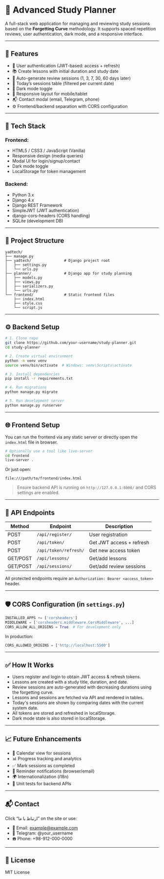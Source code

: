 # 🧠 Advanced Study Planner

A full-stack web application for managing and reviewing study sessions based on the **Forgetting Curve** methodology. It supports spaced repetition reviews, user authentication, dark mode, and a responsive interface.

---

## 📌 Features

- 🔐 User authentication (JWT-based: access + refresh)
- 📚 Create lessons with initial duration and study date
- 🔁 Auto-generate review sessions (1, 3, 7, 30, 60 days later)
- 📅 Today’s sessions table (filtered per current date)
- 🌙 Dark mode toggle
- 📲 Responsive layout for mobile/tablet
- 📬 Contact modal (email, Telegram, phone)
- ⚙️ Frontend/backend separation with CORS configuration

---

## 🧰 Tech Stack

### Frontend:
- HTML5 / CSS3 / JavaScript (Vanilla)
- Responsive design (media queries)
- Modal UI for login/signup/contact
- Dark mode toggle
- LocalStorage for token management

### Backend:
- Python 3.x
- Django 4.x
- Django REST Framework
- SimpleJWT (JWT authentication)
- django-cors-headers (CORS handling)
- SQLite (development DB)

---

## 📂 Project Structure

```
yadtech/
├── manage.py
├── yadtech/               # Django project root
│   ├── settings.py
│   └── urls.py
├── planner/               # Django app for study planning
│   ├── models.py
│   ├── views.py
│   ├── serializers.py
│   └── urls.py
└── frontend/              # Static frontend files
    ├── index.html
    ├── style.css
    └── script.js
```

---

## ⚙️ Backend Setup

```bash
# 1. Clone repo
git clone https://github.com/your-username/study-planner.git
cd study-planner

# 2. Create virtual environment
python -m venv venv
source venv/bin/activate  # Windows: venv\Scripts\activate

# 3. Install dependencies
pip install -r requirements.txt

# 4. Run migrations
python manage.py migrate

# 5. Run development server
python manage.py runserver
```

---

## 🌐 Frontend Setup

You can run the frontend via any static server or directly open the `index.html` file in browser.

```bash
# Optionally use a tool like live-server
cd frontend
live-server .
```

Or just open:

```
file:///path/to/frontend/index.html
```

> Ensure backend API is running on `http://127.0.0.1:8000/` and CORS settings are enabled.

---

## 🔐 API Endpoints

| Method | Endpoint                | Description               |
|--------|-------------------------|---------------------------|
| POST   | `/api/register/`        | User registration         |
| POST   | `/api/token/`           | Get JWT access + refresh  |
| POST   | `/api/token/refresh/`   | Get new access token      |
| GET/POST | `/api/lessons/`       | Get/add lessons           |
| GET/POST | `/api/sessions/`      | Get/add review sessions   |

All protected endpoints require an `Authorization: Bearer <access_token>` header.

---

## 🛡 CORS Configuration (in `settings.py`)

```python
INSTALLED_APPS += ['corsheaders']
MIDDLEWARE = ['corsheaders.middleware.CorsMiddleware', ...]
CORS_ALLOW_ALL_ORIGINS = True  # For development only
```

In production:

```python
CORS_ALLOWED_ORIGINS = ['http://localhost:5500']
```

---

## ✅ How It Works

- Users register and login to obtain JWT access & refresh tokens.
- Lessons are created with a study title, duration, and date.
- Review sessions are auto-generated with decreasing durations using the forgetting curve.
- Lessons and sessions are fetched via API and rendered in tables.
- Today's sessions are shown by comparing dates with the current system date.
- All tokens are stored and refreshed in localStorage.
- Dark mode state is also stored in localStorage.

---

## 📈 Future Enhancements

- 📅 Calendar view for sessions
- 📊 Progress tracking and analytics
- ✅ Mark sessions as completed
- 🔔 Reminder notifications (browser/email)
- 🌍 Internationalization (i18n)
- 🧪 Unit tests for backend APIs

---

## 📬 Contact

Click “ارتباط با ما” on the site or use:

- 📧 Email: example@example.com
- 📱 Telegram: @your_username
- ☎️ Phone: +98-912-000-0000

---

## 📜 License

MIT License
